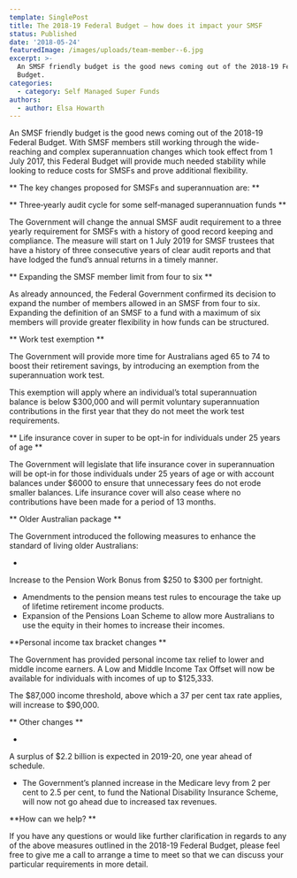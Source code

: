 ```yaml
---
template: SinglePost
title: The 2018-19 Federal Budget – how does it impact your SMSF
status: Published
date: '2018-05-24'
featuredImage: /images/uploads/team-member--6.jpg
excerpt: >-
  An SMSF friendly budget is the good news coming out of the 2018-19 Federal
  Budget.
categories:
  - category: Self Managed Super Funds
authors:
  - author: Elsa Howarth
---
```

An SMSF friendly budget is the good news coming out of the 2018-19 Federal Budget. With SMSF members still working through the wide-reaching and complex superannuation changes which took effect from 1 July 2017, this Federal Budget will provide much needed stability while looking to reduce costs for SMSFs and prove additional flexibility.

**The key changes proposed for SMSFs and superannuation are:**

**Three‑yearly audit cycle for some self‑managed superannuation funds**

The Government will change the annual SMSF audit requirement to a three yearly requirement for SMSFs with a history of good record keeping and compliance. The measure will start on 1 July 2019 for SMSF trustees that have a history of three consecutive years of clear audit reports and that have lodged the fund’s annual returns in a timely manner.

**Expanding the SMSF member limit from four to six**

As already announced, the Federal Government confirmed its decision to expand the number of members allowed in an SMSF from four to six. Expanding the definition of an SMSF to a fund with a maximum of six members will provide greater flexibility in how funds can be structured.

**Work test exemption**

The Government will provide more time for Australians aged 65 to 74 to boost their retirement savings, by introducing an exemption from the superannuation work test.

This exemption will apply where an individual’s total superannuation balance is below $300,000 and will permit voluntary superannuation contributions in the first year that they do not meet the work test requirements.

**Life insurance cover in super to be opt-in for individuals under 25 years of age**

The Government will legislate that life insurance cover in superannuation will be opt-in for those individuals under 25 years of age or with account balances under $6000 to ensure that unnecessary fees do not erode smaller balances. Life insurance cover will also cease where no contributions have been made for a period of 13 months.

**Older Australian package**

The Government introduced the following measures to enhance the standard of living older Australians:

* Increase to the Pension Work Bonus from $250 to $300 per fortnight.
* Amendments to the pension means test rules to encourage the take up of lifetime retirement income products.
* Expansion of the Pensions Loan Scheme to allow more Australians to use the equity in their homes to increase their incomes.

**Personal income tax bracket changes**

The Government has provided personal income tax relief to lower and middle income earners. A Low and Middle Income Tax Offset will now be available for individuals with incomes of up to $125,333.

The $87,000 income threshold, above which a 37 per cent tax rate applies, will increase to $90,000.

**Other changes**

* A surplus of $2.2 billion is expected in 2019-20, one year ahead of schedule.
* The Government’s planned increase in the Medicare levy from 2 per cent to 2.5 per cent, to fund the National Disability Insurance Scheme, will now not go ahead due to increased tax revenues.

**How can we help?**

If you have any questions or would like further clarification in regards to any of the above measures outlined in the 2018-19 Federal Budget, please feel free to give me a call to arrange a time to meet so that we can discuss your particular requirements in more detail.
